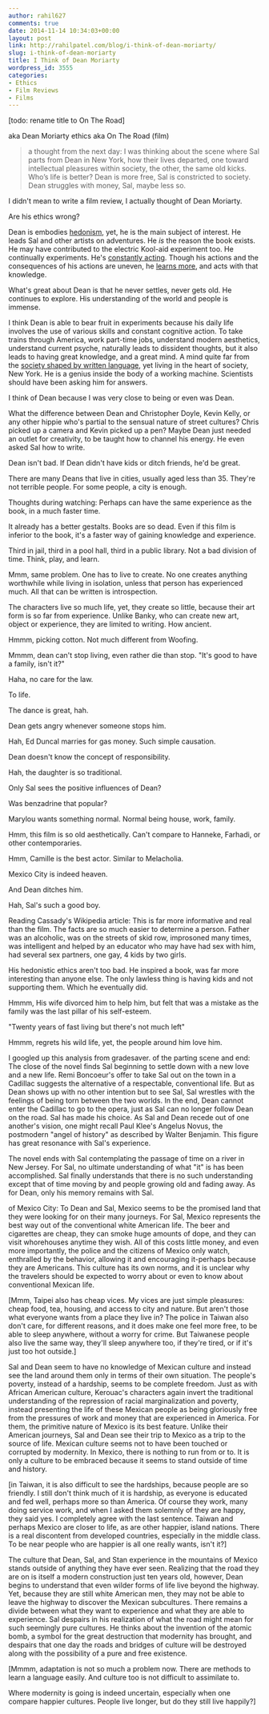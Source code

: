 ```yaml
---
author: rahil627
comments: true
date: 2014-11-14 10:34:03+00:00
layout: post
link: http://rahilpatel.com/blog/i-think-of-dean-moriarty/
slug: i-think-of-dean-moriarty
title: I Think of Dean Moriarty
wordpress_id: 3555
categories:
- Ethics
- Film Reviews
- Films
---
```


[todo: rename title to On The Road]

aka Dean Moriarty ethics
aka On The Road (film)



<blockquote>a thought from the next day:
I was thinking about the scene where Sal parts from Dean in New York, how their lives departed, one toward intellectual pleasures within society, the other, the same old kicks. Who’s life is better? Dean is more free, Sal is constricted to society. Dean struggles with money, Sal, maybe less so.</blockquote>



I didn't mean to write a film review, I actually thought of Dean Moriarty.

Are his ethics wrong?

Dean is embodies [hedonism](http://www.rahilpatel.com/blog/hedonism), yet, he is the main subject of interest. He leads Sal and other artists on adventures. He _is_ the reason the book exists. He may have contributed to the electric Kool-aid experiment too. He continually experiments. He's [constantly acting](http://www.rahilpatel.com/blog/constant-action-ethics). Though his actions and the consequences of his actions are uneven, he [learns more](http://www.rahilpatel.com/blog/hedonism-and-wisdom), and acts with that knowledge.

What's great about Dean is that he never settles, never gets old. He continues to explore. His understanding of the world and people is immense.

I think Dean is able to bear fruit in experiments because his daily life involves the use of various skills and constant cognitive action. To take trains through America, work part-time jobs, understand modern aesthetics, understand current psyche, naturally leads to dissident thoughts, but it also leads to having great knowledge, and a great mind. A mind quite far from the [society shaped by written language](http://www.rahilpatel.com/blog/verbal-language-and-written-language), yet living in the heart of society, New York. He is a genius inside the body of a working machine. Scientists should have been asking him for answers.

I think of Dean because I was very close to being or even was Dean.

What the difference between Dean and Christopher Doyle, Kevin Kelly, or any other hippie who's partial to the sensual nature of street cultures? Chris picked up a camera and Kevin picked up a pen? Maybe Dean just needed an outlet for creativity, to be taught how to channel his energy. He even asked Sal how to write.

Dean isn't bad. If Dean didn't have kids or ditch friends, he'd be great.

There are many Deans that live in cities, usually aged less than 35. They're not terrible people. For some people, a city is enough.




Thoughts during watching:
Perhaps can have the same experience as the book, in a much faster time.

It already has a better gestalts. Books are so dead. Even if this film is inferior to the book, it's a faster way of gaining knowledge and experience.

Third in jail, third in a pool hall, third in a public library. Not a bad division of time. Think, play, and learn.

Mmm, same problem. One has to live to create. No one creates anything worthwhile while living in isolation, unless that person has experienced much. All that can be written is introspection.

The characters live so much life, yet, they create so little, because their art form is so far from experience. Unlike Banky, who can create new art, object or experience, they are limited to writing. How ancient.

Hmmm, picking cotton. Not much different from Woofing.

Mmmm, dean can't stop living, even rather die than stop. "It's good to have a family, isn't it?"

Haha, no care for the law.

To life.

The dance is great, hah.

Dean gets angry whenever someone stops him.

Hah, Ed Duncal marries for gas money. Such simple causation.

Dean doesn't know the concept of responsibility.

Hah, the daughter is so traditional.

Only Sal sees the positive influences of Dean?

Was benzadrine that popular?

Marylou wants something normal. Normal being house, work, family.

Hmm, this film is so old aesthetically. Can't compare to Hanneke, Farhadi, or other contemporaries.

Hmm, Camille is the best actor. Similar to Melacholia.

Mexico City is indeed heaven.

And Dean ditches him.

Hah, Sal's such a good boy.



Reading Cassady's Wikipedia article:
This is far more informative and real than the film. The facts are so much easier to determine a person. Father was an alcoholic, was on the streets of skid row, improsoned many times, was intelligent and helped by an educator who may have had sex with him, had several sex partners, one gay, 4 kids by two girls.

His hedonistic ethics aren't too bad. He inspired a book, was far more interesting than anyone else. The only lawless thing is having kids and not supporting them. Which he eventually did.

Hmmm, His wife divorced him to help him, but felt that was a mistake as the family was the last pillar of his self-esteem.

"Twenty years of fast living but there's not much left"

Hmmm, regrets his wild life, yet, the people around him love him.




I googled up this analysis from gradesaver.
of the parting scene and end:
The close of the novel finds Sal beginning to settle down with a new love and a new life. Remi Boncoeur's offer to take Sal out on the town in a Cadillac suggests the alternative of a respectable, conventional life. But as Dean shows up with no other intention but to see Sal, Sal wrestles with the feelings of being torn between the two worlds. In the end, Dean cannot enter the Cadillac to go to the opera, just as Sal can no longer follow Dean on the road. Sal has made his choice. As Sal and Dean recede out of one another's vision, one might recall Paul Klee's Angelus Novus, the postmodern "angel of history" as described by Walter Benjamin. This figure has great resonance with Sal's experience.

The novel ends with Sal contemplating the passage of time on a river in New Jersey. For Sal, no ultimate understanding of what "it" is has been accomplished. Sal finally understands that there is no such understanding except that of time moving by and people growing old and fading away. As for Dean, only his memory remains with Sal.

of Mexico City:
To Dean and Sal, Mexico seems to be the promised land that they were looking for on their many journeys. For Sal, Mexico represents the best way out of the conventional white American life. The beer and cigarettes are cheap, they can smoke huge amounts of dope, and they can visit whorehouses anytime they wish. All of this costs little money, and even more importantly, the police and the citizens of Mexico only watch, enthralled by the behavior, allowing it and encouraging it-perhaps because they are Americans. This culture has its own norms, and it is unclear why the travelers should be expected to worry about or even to know about conventional Mexican life.

[Mmm, Taipei also has cheap vices. My vices are just simple pleasures: cheap food, tea, housing, and access to city and nature. But aren't those what everyone wants from a place they live in? The police in Taiwan also don't care, for different reasons, and it does make one feel more free, to be able to sleep anywhere, without a worry for crime. But Taiwanese people also live the same way, they'll sleep anywhere too, if they're tired, or if it's just too hot outside.]

Sal and Dean seem to have no knowledge of Mexican culture and instead see the land around them only in terms of their own situation. The people's poverty, instead of a hardship, seems to be complete freedom. Just as with African American culture, Kerouac's characters again invert the traditional understanding of the repression of racial marginalization and poverty, instead presenting the life of these Mexican people as being gloriously free from the pressures of work and money that are experienced in America. For them, the primitive nature of Mexico is its best feature. Unlike their American journeys, Sal and Dean see their trip to Mexico as a trip to the source of life. Mexican culture seems not to have been touched or corrupted by modernity. In Mexico, there is nothing to run from or to. It is only a culture to be embraced because it seems to stand outside of time and history.

[in Taiwan, it is also difficult to see the hardships, because people are so friendly. I still don't think much of it is hardship, as everyone is educated and fed well, perhaps more so than America. Of course they work, many doing service work, and when I asked them solemnly of they are happy, they said yes. I completely agree with the last sentence. Taiwan and perhaps Mexico are closer to life, as are other happier, island nations. There is a real discontent from developed countries, especially in the middle class. To be near people who are happier is all one really wants, isn't it?]

The culture that Dean, Sal, and Stan experience in the mountains of Mexico stands outside of anything they have ever seen. Realizing that the road they are on is itself a modern construction just ten years old, however, Dean begins to understand that even wilder forms of life live beyond the highway. Yet, because they are still white American men, they may not be able to leave the highway to discover the Mexican subcultures. There remains a divide between what they want to experience and what they are able to experience. Sal despairs in his realization of what the road might mean for such seemingly pure cultures. He thinks about the invention of the atomic bomb, a symbol for the great destruction that modernity has brought, and despairs that one day the roads and bridges of culture will be destroyed along with the possibility of a pure and free existence.

[Mmmm, adaptation is not so much a problem now. There are methods to learn a language easily. And culture too is not difficult to assimilate to.

Where modernity is going is indeed uncertain, especially when one compare happier cultures. People live longer, but do they still live happily?]

